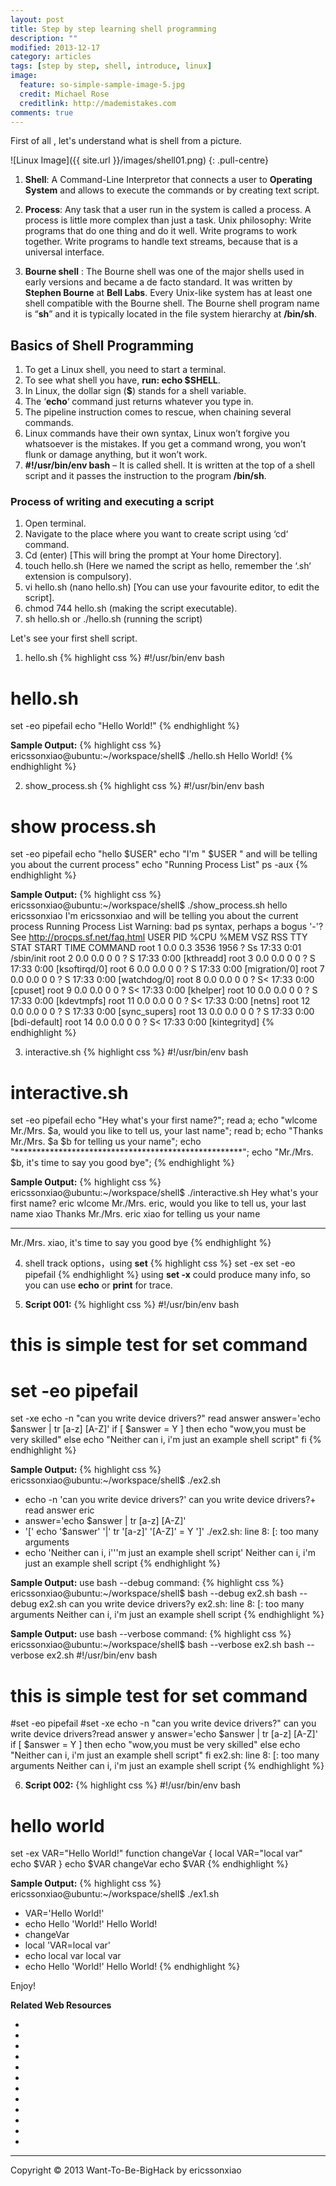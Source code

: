 ```yaml
---
layout: post
title: Step by step learning shell programming
description: ""
modified: 2013-12-17
category: articles
tags: [step by step, shell, introduce, linux]
image:
  feature: so-simple-sample-image-5.jpg
  credit: Michael Rose
  creditlink: http://mademistakes.com
comments: true
---
```


First of all , let's understand what is shell from a picture.

![Linux Image]({{ site.url }}/images/shell01.png)
{: .pull-centre}

1. **Shell**: A Command-Line Interpretor that connects a user to **Operating System** and allows to execute the commands or by creating text script.
2. **Process**: Any task that a user run in the system is called a process. A process is little more complex than just a task.
Unix philosophy:  Write programs that do one thing and do it well. Write programs to work together. Write programs to handle text streams, because that is a universal interface.

3. **Bourne shell** : The Bourne shell was one of the major shells used in early versions and became a de facto standard. It was written by **Stephen Bourne** at **Bell Labs**. Every Unix-like system has at least one shell compatible with the Bourne shell. The Bourne shell program name is “**sh**” and it is typically located in the file system hierarchy at **/bin/sh**.

## Basics of Shell Programming
1. To get a Linux shell, you need to start a terminal.
2. To see what shell you have, **run: echo $SHELL**.
3. In Linux, the dollar sign (**$**) stands for a shell variable.
4. The ‘**echo**‘ command just returns whatever you type in.
5. The pipeline instruction comes to rescue, when chaining several commands.
6. Linux commands have their own syntax, Linux won’t forgive you whatsoever is the mistakes. If you get a command wrong, you won’t flunk or damage anything, but it won’t work.
7. **#!/usr/bin/env bash** – It is called shell. It is written at the top of a shell script and it passes the instruction to the program **/bin/sh**.

### Process of writing and executing a script
1. Open terminal.
2. Navigate to the place where you want to create script using ‘cd‘ command.
3. Cd (enter) [This will bring the prompt at Your home Directory].
4. touch hello.sh (Here we named the script as hello, remember the ‘.sh‘ extension is compulsory).
5. vi hello.sh (nano hello.sh) [You can use your favourite editor, to edit the script].
6. chmod 744 hello.sh (making the script executable).
7. sh hello.sh or ./hello.sh (running the script)

Let's see your first shell script.
1. hello.sh
{% highlight css %}
#!/usr/bin/env bash
# hello.sh
set -eo pipefail
echo "Hello World!"
{% endhighlight %}

**Sample Output:**
{% highlight css %}
ericssonxiao@ubuntu:~/workspace/shell$ ./hello.sh
Hello World!
{% endhighlight %}

2. show_process.sh
{% highlight css %}
#!/usr/bin/env bash
# show process.sh
set -eo pipefail
echo "hello $USER"
echo "I'm " $USER " and will be telling you about the current process"
echo "Running Process List"
ps -aux
{% endhighlight %}

**Sample Output:**
{% highlight css %}
ericssonxiao@ubuntu:~/workspace/shell$ ./show_process.sh
hello ericssonxiao
I'm  ericssonxiao  and will be telling you about the current process
Running Process List
Warning: bad ps syntax, perhaps a bogus '-'? See http://procps.sf.net/faq.html
USER       PID %CPU %MEM    VSZ   RSS TTY      STAT START   TIME COMMAND
root         1  0.0  0.3   3536  1956 ?        Ss   17:33   0:01 /sbin/init
root         2  0.0  0.0      0     0 ?        S    17:33   0:00 [kthreadd]
root         3  0.0  0.0      0     0 ?        S    17:33   0:00 [ksoftirqd/0]
root         6  0.0  0.0      0     0 ?        S    17:33   0:00 [migration/0]
root         7  0.0  0.0      0     0 ?        S    17:33   0:00 [watchdog/0]
root         8  0.0  0.0      0     0 ?        S<   17:33   0:00 [cpuset]
root         9  0.0  0.0      0     0 ?        S<   17:33   0:00 [khelper]
root        10  0.0  0.0      0     0 ?        S    17:33   0:00 [kdevtmpfs]
root        11  0.0  0.0      0     0 ?        S<   17:33   0:00 [netns]
root        12  0.0  0.0      0     0 ?        S    17:33   0:00 [sync_supers]
root        13  0.0  0.0      0     0 ?        S    17:33   0:00 [bdi-default]
root        14  0.0  0.0      0     0 ?        S<   17:33   0:00 [kintegrityd]
{% endhighlight %}

3. interactive.sh
{% highlight css %}
#!/usr/bin/env bash
# interactive.sh
set -eo pipefail
echo "Hey what's your first name?";
read a;
echo "wlcome Mr./Mrs. $a, would you like to tell us, your last name";
read b;
echo "Thanks Mr./Mrs. $a $b for telling us your name";
echo "****************************************************";
echo "Mr./Mrs. $b, it's time to say you good bye";
{% endhighlight %}

**Sample Output:**
{% highlight css %}
ericssonxiao@ubuntu:~/workspace/shell$ ./interactive.sh
Hey what's your first name?
eric
wlcome Mr./Mrs. eric, would you like to tell us, your last name
xiao
Thanks Mr./Mrs. eric xiao for telling us your name
****************************************************
Mr./Mrs. xiao, it's time to say you good bye
{% endhighlight %}

4. shell track options，using **set**
{% highlight css %}
set -ex 
set -eo pipefail
{% endhighlight %}
using **set -x** could produce many info, so you can use **echo** or **print** for trace.
 
5. **Script 001:**
{% highlight css %}
#!/usr/bin/env bash
# this is simple test for set command
# set -eo pipefail
set -xe
echo -n "can you write device drivers?"
read answer
answer='echo $answer | tr [a-z] [A-Z]'
if [ $answer = Y ]
then
    echo "wow,you must be very skilled"
else
    echo "Neither can i, i'm just an example shell script"
fi
{% endhighlight %}

**Sample Output:**
{% highlight css %}
ericssonxiao@ubuntu:~/workspace/shell$ ./ex2.sh
+ echo -n 'can you write device drivers?'
can you write device drivers?+ read answer
eric
+ answer='echo $answer | tr [a-z] [A-Z]'
+ '[' echo '$answer' '|' tr '[a-z]' '[A-Z]' = Y ']'
./ex2.sh: line 8: [: too many arguments
+ echo 'Neither can i, i'\''m just an example shell script'
Neither can i, i'm just an example shell script
{% endhighlight %}

**Sample Output:**
use bash --debug command:
{% highlight css %}
ericssonxiao@ubuntu:~/workspace/shell$ bash --debug ex2.sh
bash --debug ex2.sh
can you write device drivers?y
ex2.sh: line 8: [: too many arguments
Neither can i, i'm just an example shell script
{% endhighlight %}

**Sample Output:**
use bash --verbose command:
{% highlight css %}
ericssonxiao@ubuntu:~/workspace/shell$ bash --verbose ex2.sh
bash --verbose ex2.sh
#!/usr/bin/env bash
# this is simple test for set command
#set -eo pipefail
#set -xe
echo -n "can you write device drivers?"
can you write device drivers?read answer
y
answer='echo $answer | tr [a-z] [A-Z]'
if [ $answer = Y ]
then
    echo "wow,you must be very skilled"
else
    echo "Neither can i, i'm just an example shell script"
fi
ex2.sh: line 8: [: too many arguments
Neither can i, i'm just an example shell script
{% endhighlight %}

6. **Script 002:**
{% highlight css %}
#!/usr/bin/env bash
# hello world
set -ex
VAR="Hello World!"
function changeVar {
local VAR="local var"
echo $VAR
}
echo $VAR
changeVar
echo $VAR
{% endhighlight %}

**Sample Output:**
{% highlight css %}
ericssonxiao@ubuntu:~/workspace/shell$ ./ex1.sh
+ VAR='Hello World!'
+ echo Hello 'World!'
Hello World!
+ changeVar
+ local 'VAR=local var'
+ echo local var
local var
+ echo Hello 'World!'
Hello World!
{% endhighlight %}

Enjoy!

**Related Web Resources**
* [Learning Shell Scripting Language: A Guide from Newbies to System Administrator]: <http://www.tecmint.com/learning-shell-scripting-language-a-guide-from-newbies-to-system-administrator/>
* [Understand Linux Shell and Basic Shell Scripting Language Tips – Part I]: <http://www.tecmint.com/understand-linux-shell-and-basic-shell-scripting-language-tips/>
* [Learning Debian GNU/Linux]: <http://oreilly.com/openbook/debian/book/ch13_03.html>
* [Learning Red Hat Linux, 2nd Edition Learning Red Hat Linux, 2nd Edition]: <http://oreilly.com/catalog/redhat2/chapter/ch13.html>
* [bash shell programming in one hour]: <http://benpfaff.org/writings/shell/shell.pdf>
* [Output Hollywood-hacker-scene from a shell]: <http://unix.stackexchange.com/questions/21347/output-hollywood-hacker-scene-from-a-shell>
* [stackexchange questions]: <http://unix.stackexchange.com/questions>
* [Bash shell-scripting libraries]: <http://dberkholz.com/2011/04/07/bash-shell-scripting-libraries/>
* [log4sh version 1.4.2]: <http://svn.code.sf.net/p/log4sh/svn/trunk/source/1.4/doc/log4sh.html#id2479858>
* [shell_book_blinn]: <http://www.cs.uleth.ca/~holzmann/C/shells/shell_book_blinn/>
* [Wicked Cool Shell Scripts: The Library]: <http://intuitive.com/wicked/wicked-cool-shell-script-library.shtml>
* [shell lib]: <http://www.vxdev.com/docs/vx55man/vxworks/ref/shellLib.html>

* * * * * *
<div class="sample_footer">
Copyright &copy; 2013 Want-To-Be-BigHack by ericssonxiao
</div>